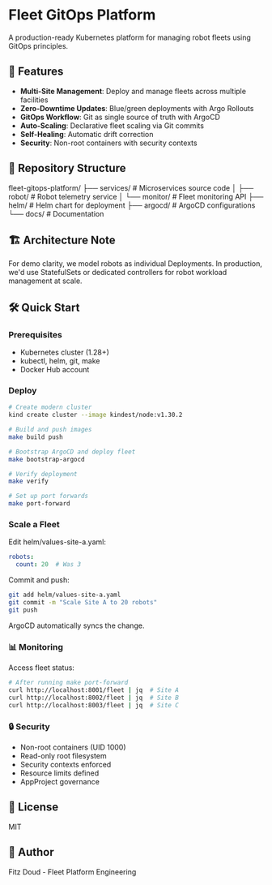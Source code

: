 # Fleet GitOps Platform

A production-ready Kubernetes platform for managing robot fleets using GitOps principles.

## 🚀 Features

- **Multi-Site Management**: Deploy and manage fleets across multiple facilities
- **Zero-Downtime Updates**: Blue/green deployments with Argo Rollouts
- **GitOps Workflow**: Git as single source of truth with ArgoCD
- **Auto-Scaling**: Declarative fleet scaling via Git commits
- **Self-Healing**: Automatic drift correction
- **Security**: Non-root containers with security contexts

## 📁 Repository Structure
fleet-gitops-platform/
├── services/           # Microservices source code
│   ├── robot/         # Robot telemetry service
│   └── monitor/       # Fleet monitoring API
├── helm/              # Helm chart for deployment
├── argocd/            # ArgoCD configurations
└── docs/              # Documentation

## 🏗️ Architecture Note

For demo clarity, we model robots as individual Deployments. In production, we'd use StatefulSets or dedicated controllers for robot workload management at scale.

## 🛠️ Quick Start

### Prerequisites
- Kubernetes cluster (1.28+)
- kubectl, helm, git, make
- Docker Hub account

### Deploy

```bash
# Create modern cluster
kind create cluster --image kindest/node:v1.30.2

# Build and push images
make build push

# Bootstrap ArgoCD and deploy fleet
make bootstrap-argocd

# Verify deployment
make verify

# Set up port forwards
make port-forward
```

### Scale a Fleet
Edit helm/values-site-a.yaml:
```yaml
robots:
  count: 20  # Was 3
```

Commit and push:
```bash
git add helm/values-site-a.yaml
git commit -m "Scale Site A to 20 robots"
git push
```

ArgoCD automatically syncs the change.

### 📊 Monitoring
Access fleet status:
```bash
# After running make port-forward
curl http://localhost:8001/fleet | jq  # Site A
curl http://localhost:8002/fleet | jq  # Site B
curl http://localhost:8003/fleet | jq  # Site C
```

### 🔒 Security

- Non-root containers (UID 1000)  
- Read-only root filesystem  
- Security contexts enforced  
- Resource limits defined  
- AppProject governance  

## 📝 License
MIT  

## 👤 Author
Fitz Doud - Fleet Platform Engineering
